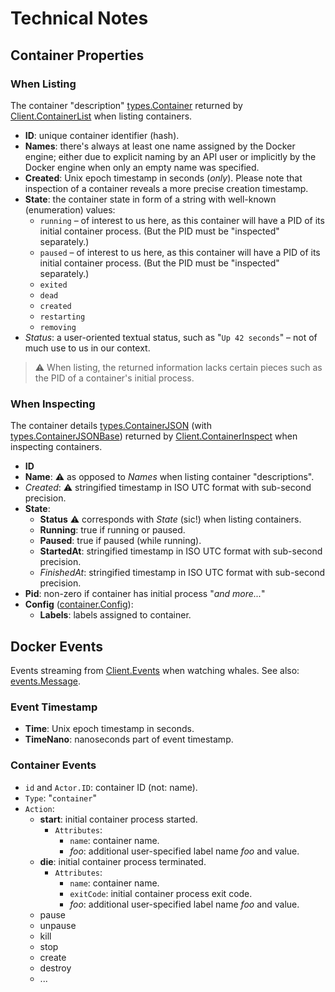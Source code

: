 # Technical Notes

## Container Properties

### When Listing

The container "description"
[types.Container](https://pkg.go.dev/github.com/docker/docker/api/types#Container)
returned by
[Client.ContainerList](https://pkg.go.dev/github.com/ph/moby/client#Client.ContainerList)
when listing containers.

- **ID**: unique container identifier (hash).
- **Names**: there's always at least one name assigned by the Docker engine; either
  due to explicit naming by an API user or implicitly by the Docker engine when
  only an empty name was specified.
- **Created**: Unix epoch timestamp in seconds (_only_). Please note that
  inspection of a container reveals a more precise creation timestamp.
- **State**: the container state in form of a string with well-known
  (enumeration) values:
  - `running` – of interest to us here, as this container will have a PID of its
    initial container process. (But the PID must be "inspected" separately.)
  - `paused` – of interest to us here, as this container will have a PID of its
    initial container process. (But the PID must be "inspected" separately.)
  - `exited`
  - `dead`
  - `created`
  - `restarting`
  - `removing`
- _Status_: a user-oriented textual status, such as "`Up 42 seconds`" – not of
  much use to us in our context.

> ⚠️ When listing, the returned information lacks certain pieces such as the PID
> of a container's initial process.

### When Inspecting

The container details
[types.ContainerJSON](https://pkg.go.dev/github.com/docker/docker/api/types#ContainerJSON)
(with
[types.ContainerJSONBase](https://pkg.go.dev/github.com/docker/docker/api/types#ContainerJSONBase))
returned by
[Client.ContainerInspect](https://pkg.go.dev/github.com/ph/moby/client#Client.ContainerInspect)
when inspecting containers.

- **ID**
- **Name**: ⚠️ as opposed to _Names_ when listing container "descriptions".
- _Created_: ⚠️ stringified timestamp in ISO UTC format with sub-second
    precision.
- **State**:
  - **Status** ⚠️ corresponds with _State_ (sic!) when listing containers.
  - **Running**: true if running or paused.
  - **Paused**: true if paused (while running).
  - **StartedAt**: stringified timestamp in ISO UTC format with sub-second
    precision.
  - _FinishedAt_: stringified timestamp in ISO UTC format with sub-second
    precision.
- **Pid**: non-zero if container has initial process "_and more..._"
- **Config**
  ([container.Config](https://pkg.go.dev/github.com/docker/docker@v20.10.6+incompatible/api/types/container#Config)):
  - **Labels**: labels assigned to container.

## Docker Events

Events streaming from
[Client.Events](https://pkg.go.dev/github.com/ph/moby/client#Client.Events) when
watching whales. See also:
[events.Message](https://pkg.go.dev/github.com/docker/docker/api/types/events#Message).

### Event Timestamp

- **Time**: Unix epoch timestamp in seconds.
- **TimeNano**: nanoseconds part of event timestamp.

### Container Events

- `id` and `Actor.ID`: container ID (not: name).
- `Type`: "`container`"
- `Action`:
  - **start**: initial container process started.
    - `Attributes`:
      - `name`: container name.
      - _foo_: additional user-specified label name _foo_ and value.
  - **die**: initial container process terminated.
    - `Attributes`:
      - `name`: container name.
      - `exitCode`: initial container process exit code.
      - _foo_: additional user-specified label name _foo_ and value.
  - pause
  - unpause
  - kill
  - stop
  - create
  - destroy
  - ...
